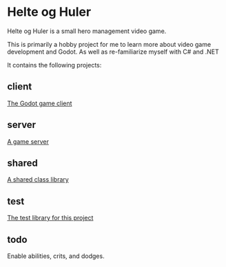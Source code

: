 # Helte og Huler

Helte og Huler is a small hero management video game.

This is primarily a hobby project for me to learn more about video game development and Godot. As well as re-familiarize myself with C# and .NET

It contains the following projects:

## client

[The Godot game client](./client/readme.md)

## server

[A game server](./server/readme.md)

## shared

[A shared class library](./shared/readme.md)

## test

[The test library for this project](./test/readme.md)

## todo

Enable abilities, crits, and dodges.
